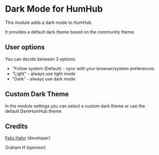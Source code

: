 # Dark Mode for HumHub

This module adds a dark mode to HumHub.

It provides a default dark theme based on the community theme.

## User options
You can decide between 3 options:
- "Follow system (Default) - sync with your browser/system preferences
- "Light" -  always use light mode
- "Dark" - always use dark mode

## Custom Dark Theme
In the module settings you can select a custom dark theme or use the default DarkHumHub theme.

## Credits

[Felix Hahn](https://github.com/felixhahnweilheim) (developer)

Graham H (sponsor)

